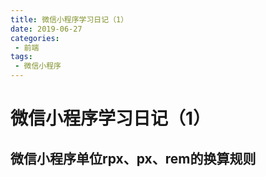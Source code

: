 ```yaml
--- 
title: 微信小程序学习日记（1）
date: 2019-06-27
categories: 
 - 前端
tags: 
 - 微信小程序
---
```


# 微信小程序学习日记（1）
## 微信小程序单位rpx、px、rem的换算规则